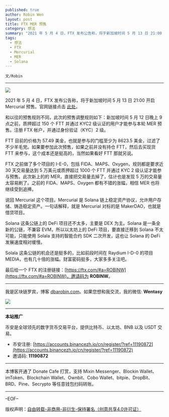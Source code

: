 ```yaml
---
published: true
author: Robin Wen
layout: post
title: FTX MER 预售
category: 想法
summary: "2021 年 5 月 4 日，FTX 发布公告称，将于新加坡时间 5 月 13 日 21:00 开启 Mercurial 预售。和以往的预售规则不同，此次的预售调整规则如下：新加坡时间 5 月 12 日晚上 9 点之前，质押超过 150 个 FTT 并通过 KYC2 级认证的用户才能参与本轮 MER 预售。注册 FTX 帐户，并通过身份验证（KYC）2 级。FTT 目前的价格为 57.49 美金，也就是参与的门槛至少为 8623.5 美金，过滤了不少羊毛党。Solala 这条公链的机会还是挺多的，比如前段时间在 Raydium I-D-0 的项目 MEDIA，也有几十倍的涨幅。财富密码挺多，大家多多关注吧。"
tags:
  - 想法
  - FTX
  - Mercurial
  - MER
  - Solana
---
```


`文/Robin`

***

![](https://cdn.dbarobin.com/s67gba0.png)

2021 年 5 月 4 日，FTX 发布公告称，将于新加坡时间 5 月 13 日 21:00 开启 Mercurial 预售。官网链接点击 [此处](https://ftx.com/mer-ieo)。

和以往的预售规则不同，此次的预售调整规则如下：新加坡时间 5 月 12 日晚上 9 点之前，质押超过 150 个 FTT 并通过 KYC2 级认证的用户才能参与本轮 MER 预售。注册 FTX 帐户，并通过身份验证（KYC）2 级。

FTT 目前的价格为 57.49 美金，也就是参与的门槛至少为 8623.5 美金，过滤了不少羊毛党。如果要参加此次预售，如果之前并没有持仓 FTT，然后去买现货 FTT 来参与，这个成本还是挺高的，当然如果看好 FTT 那就另说。

FTX 之前做了多个项目的 I-E-0，包括 FIDA、MAPS、Oxygen，规则都是要求近 30 天交易量达到 5 万美元或质押超过 1000 个 FTT 并通过 KYC 2 级认证才能参与预售。此次新上的的 MER，直接把交易量去掉了，估计也是发现 5 万的交易量太容易刷了。之前的 FIDA、MAPS、Oxygen 都有不错的涨幅，相信 MER 也将继续受到追捧。

说回 Mercurial 这个项目。Mercurial 是 Solana 链上稳定资产协议，允许用户存储、铸造稳定资产。一句话解释，就是 Mercurial 对标的是 MakerDAO，也就是借贷项目。

Solana 这条公链上的 DeFi 项目还不太多，主要是 DEX 为主。Solana 是一条全新的公链，不兼容 EVM，所以以太坊上的 DeFi 项目，要直接迁移到 Solana 不太可能，只能使用 Solala 支持的智能合约 SDK 二次开发，这也让 Solana 的 DeFi 发展速度相对缓慢。

Solala 这条公链的机会还是挺多的，比如前段时间在 Raydium I-D-0 的项目 MEDIA，也有几十倍的涨幅。财富密码挺多，大家多多关注吧。

最后给一个 FTX 的注册链接：[https://ftx.com/#a=ROBINW](https://ftx.com/#a=ROBINW)，邀请码为 **ROBINW**。

***

我是区块链罗宾，博客 [dbarobin.com](https://dbarobin.com/)。如果您想和我交流，我的微信: **Wentasy**

![](https://cdn.dbarobin.com/v4yywe2.png)

***

**本站推广**

币安是全球领先的数字货币交易平台，提供比特币、以太坊、BNB 以及 USDT 交易。

* 币安注册: [https://accounts.binancezh.io/cn/register/?ref=11190872](https://accounts.binancezh.io/cn/register/?ref=11190872)
* 邀请码: **11190872**

***

本博客开通了 Donate Cafe 打赏，支持 Mixin Messenger、Blockin Wallet、imToken、Blockchain Wallet、Ownbit、Cobo Wallet、bitpie、DropBit、BRD、Pine、Secrypto 等任意钱包扫码转账。

<center>
    <div class="--donate-button"
         data-button-id="f8b9df0d-af9a-460d-8258-d3f435445075"
    ></div>
</center>

***

–EOF–

版权声明：[自由转载-非商用-非衍生-保持署名（创意共享4.0许可证）](http://creativecommons.org/licenses/by-nc-nd/4.0/deed.zh)